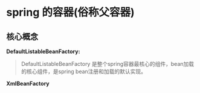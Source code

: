 # spring 的容器\(俗称父容器\)

## 核心概念

**DefaultListableBeanFactory:**
> DefaultListableBeanFactory 是整个spring容器最核心的组件，bean加载的核心组件，是spring bean注册和加载的默认实现。


**XmlBeanFactory**